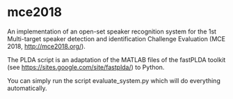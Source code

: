 # mce2018
An implementation of an open-set speaker recognition system for the 1st Multi-target speaker detection and identification Challenge Evaluation (MCE 2018, http://mce2018.org/).

The PLDA script is an adaptation of the MATLAB files of the fastPLDA toolkit (see https://sites.google.com/site/fastplda/) to Python.

You can simply run the script evaluate_system.py which will do everything automatically.
